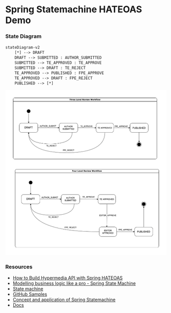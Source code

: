 # Spring Statemachine HATEOAS Demo

### State Diagram

```mermaid
stateDiagram-v2
    [*] --> DRAFT
    DRAFT --> SUBMITTED : AUTHOR_SUBMITTED
    SUBMITTED --> TE_APPROVED : TE_APPROVE
    SUBMITTED --> DRAFT : TE_REJECT
    TE_APPROVED --> PUBLISHED : FPE_APPROVE    
    TE_APPROVED --> DRAFT : FPE_REJECT    
    PUBLISHED --> [*]
```

![State Diagram](./state_diagram.png)

### Resources

* [How to Build Hypermedia API with Spring HATEOAS](https://grapeup.com/blog/how-to-build-hypermedia-api-with-spring-hateoas/)
* [Modelling business logic like a pro - Spring State Machine](https://www.wiktordyngosz.pl/16-05-2019-ssm/)
* [State machine](https://www.youtube.com/watch?v=M4Aa45Gpc4w)
* [GitHub Samples](https://github.com/spring-projects/spring-hateoas-examples/blob/main/spring-hateoas-and-spring-data-rest/README.adoc)
* [Concept and application of Spring Statemachine](https://programmer.ink/think/concept-and-application-of-spring-statemachine.html)
* [Docs](https://docs.spring.io/spring-statemachine/docs/current/reference/#statemachine-examples-persist)